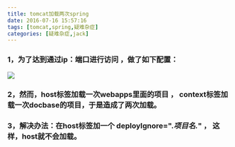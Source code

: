 ```yaml
---
title: tomcat加载两次spring
date: 2016-07-16 15:57:16
tags: [tomcat,spring,疑难杂症]
categories: [疑难杂症,jack]
---
```


### 1，为了达到通过ip：端口进行访问 ，做了如下配置：
<!--more-->
 ![](http://img.blog.csdn.net/20160823131643542?watermark/2/text/aHR0cDovL2Jsb2cuY3Nkbi5uZXQv/font/5a6L5L2T/fontsize/400/fill/I0JBQkFCMA==/dissolve/70/gravity/Center)

### 2，然而，host标签加载一次webapps里面的项目 ， context标签加载一次docbase的项目，于是造成了两次加载。
### 3，解决办法：在host标签加一个 deployIgnore=".*项目名.*" ， 这样，host就不会加载。

